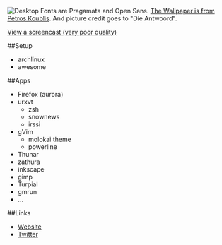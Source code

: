 ![Desktop](http://gniii.org/file/Janv2014.png)
Fonts are Pragamata and Open Sans. [The Wallpaper is from Petros Koublis](http://stampsy.com/5036). And picture credit goes to "Die Antwoord".

[View a screencast (very poor quality)](http://gniii.org/file/screen.gif)

##Setup

- archlinux
- awesome

##Apps

- Firefox (aurora)
- urxvt
  - zsh
  - snownews
  - irssi
- gVim
  - molokai theme
  - powerline
- Thunar
- zathura
- inkscape
- gimp
- Turpial
- gmrun
- ...

##Links

- [Website](http://gniii.org)
- [Twitter](https://twitter.com/mwatermelon)
